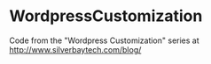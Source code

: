 # WordpressCustomization
Code from the "Wordpress Customization" series at http://www.silverbaytech.com/blog/
